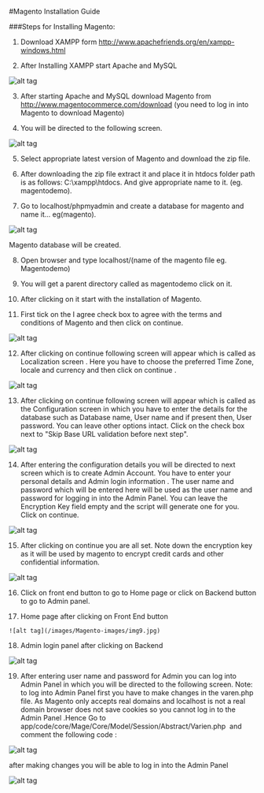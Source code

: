 #Magento Installation Guide

###Steps for Installing Magento:

  1. Download XAMPP form http://www.apachefriends.org/en/xampp-windows.html

  2. After Installing XAMPP start Apache and MySQL 

  ![alt tag](/images/Magento-images/img1.jpg)

  3. After starting Apache and MySQL download Magento from   http://www.magentocommerce.com/download (you need to log in into Magento to download Magento)

  4. You will be directed to the following screen.

  ![alt tag](/images/Magento-images/img2.jpg)

  5. Select appropriate latest version of Magento and download the zip file.

  6. After downloading the zip file extract it and place it in htdocs folder path is as   follows: C:\xampp\htdocs. And give appropriate name to it. (eg. magentodemo).

  7. Go to localhost/phpmyadmin and create a database for magento and name it...  eg(magento). 

  ![alt tag](/images/Magento-images/img3.jpg)

  Magento database will be created.

  8. Open browser and type localhost/(name of the magento file eg. Magentodemo)

  9. You will get a parent directory called as magentodemo click on it.

  10. After clicking on it start with the installation of Magento.

  11. First tick on the I agree check box to agree with the terms and conditions of   Magento and then click on continue.

  ![alt tag](/images/Magento-images/img4.jpg)

  12. After clicking on continue following screen will appear which is called as  Localization screen . Here you have to choose the preferred Time Zone, locale and   currency and then click on continue .

  ![alt tag](/images/Magento-images/img5.jpg)

  13. After clicking on continue following screen will appear which is called as the  Configuration screen in which you have to enter the details for the database 
  such as Database name, User name and if present then, User password. 
  You can leave other options intact. Click on the check box next 
  to "Skip Base URL validation before next step". 

  ![alt tag](/images/Magento-images/img6.jpg)

  14. After entering the configuration details you will be directed to next screen 
  which   is to create Admin Account. You have to enter your personal details and   Admin login information . The user name and password which will be entered
  here will be used as the user name and password for logging in into the Admin   Panel. You can leave the Encryption Key field empty and the script will generate  one for you. Click on continue.

  ![alt tag](/images/Magento-images/img7.jpg)

  15. After clicking on continue you are all set. Note down the encryption key 
  as it will be used by magento to encrypt credit cards and other confidential  information.

  ![alt tag](/images/Magento-images/img8.jpg)

  16. Click on front end button to go to Home page or click on Backend button 
  to go to Admin panel.

  17. Home page after clicking on Front End button

    ![alt tag](/images/Magento-images/img9.jpg)

  18. Admin login panel after clicking on Backend 

  ![alt tag](/images/Magento-images/img10.jpg)

  19. After entering user name and password for Admin you can log into
   Admin Panel in which you will be directed to the following screen. 
  Note: to log into Admin Panel first you have to make changes in the 
  varen.php file. As Magento only accepts real domains and localhost is not a 
  real domain browser does not save cookies so you cannot log in to the Admin 
  Panel .Hence Go to app/code/core/Mage/Core/Model/Session/Abstract/Varien.php  
  and comment the following code :

  ![alt tag](/images/Magento-images/img11.jpg)

  after making changes you will be able to log in into the Admin Panel

  ![alt tag](/images/Magento-images/img12.jpg)